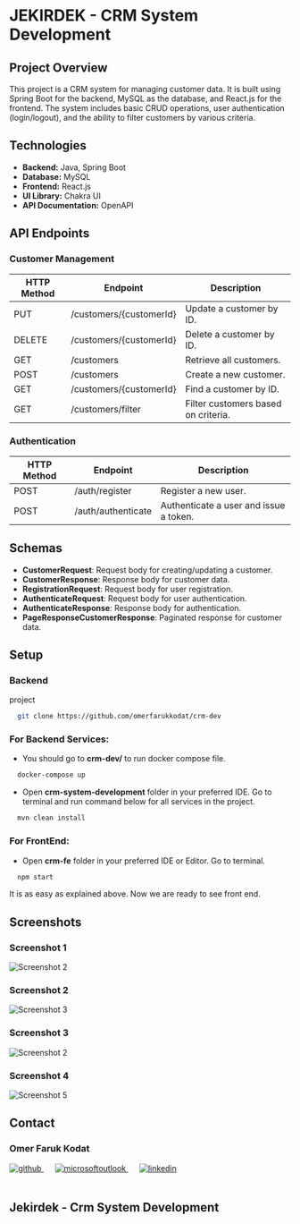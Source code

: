 
# JEKIRDEK - CRM System Development

## Project Overview
This project is a CRM system for managing customer data. It is built using Spring Boot for the backend, MySQL as the database, and React.js for the frontend. The system includes basic CRUD operations, user authentication (login/logout), and the ability to filter customers by various criteria.

## Technologies
- **Backend:** Java, Spring Boot
- **Database:** MySQL
- **Frontend:** React.js
- **UI Library:** Chakra UI
- **API Documentation:** OpenAPI

## API Endpoints

### Customer Management

| HTTP Method | Endpoint                 | Description                    |
|-------------|--------------------------|--------------------------------|
| PUT         | /customers/{customerId}  | Update a customer by ID.       |
| DELETE      | /customers/{customerId}  | Delete a customer by ID.       |
| GET         | /customers               | Retrieve all customers.        |
| POST        | /customers               | Create a new customer.         |
| GET         | /customers/{customerId}  | Find a customer by ID.         |
| GET         | /customers/filter        | Filter customers based on criteria. |

### Authentication

| HTTP Method | Endpoint                 | Description                    |
|-------------|--------------------------|--------------------------------|
| POST        | /auth/register           | Register a new user.           |
| POST        | /auth/authenticate       | Authenticate a user and issue a token. |


## Schemas

- **CustomerRequest**: Request body for creating/updating a customer.
- **CustomerResponse**: Response body for customer data.
- **RegistrationRequest**: Request body for user registration.
- **AuthenticateRequest**: Request body for user authentication.
- **AuthenticateResponse**: Response body for authentication.
- **PageResponseCustomerResponse**: Paginated response for customer data.

## Setup

### Backend
project

```bash
  git clone https://github.com/omerfarukkodat/crm-dev
```

### For Backend Services:
- You should go to **crm-dev/** to run docker compose file.

```bash
  docker-compose up
```


- Open **crm-system-development** folder in your preferred IDE. Go to terminal and run command below for all services in the project.

```bash
  mvn clean install
```


### For FrontEnd:

- Open **crm-fe** folder in your preferred IDE or Editor. Go to terminal.
```bash
  npm start
```

It is as easy as explained above. Now we are ready to see front end.


## Screenshots


### Screenshot 1
![Screenshot 2](https://github.com/omerfarukkodat/aaa/blob/769f0c0304a53dd1fd26e0cfda279c1a96706d1c/Ekran%20Resmi%202024-09-10%20O%CC%88S%207.26.41.png)

### Screenshot 2
![Screenshot 3](https://github.com/omerfarukkodat/aaa/blob/769f0c0304a53dd1fd26e0cfda279c1a96706d1c/Ekran%20Resmi%202024-09-10%20O%CC%88S%207.28.14.png)

### Screenshot 3

![Screenshot 2](https://github.com/omerfarukkodat/aaa/blob/769f0c0304a53dd1fd26e0cfda279c1a96706d1c/Ekran%20Resmi%202024-09-10%20O%CC%88S%207.28.46.png)

### Screenshot 4
![Screenshot 5](https://github.com/omerfarukkodat/aaa/blob/769f0c0304a53dd1fd26e0cfda279c1a96706d1c/Ekran%20Resmi%202024-09-10%20O%CC%88S%207.29.04.png)

## Contact

### Omer Faruk Kodat

<a href="https://github.com/omerfarukkodat" target="_blank">
<img  src=https://img.shields.io/badge/github-%2324292e.svg?&style=for-the-badge&logo=github&logoColor=white alt=github style="margin-bottom: 20px;" />
</a>
<a href = "mailto:farukkodat@gmail.com?subject = Feedback&body = Message">
<img src=https://img.shields.io/badge/send-email-email?&style=for-the-badge&logo=microsoftoutlook&color=CD5C5C alt=microsoftoutlook style="margin-bottom: 20px; margin-left:20px" />
</a>
<a href="https://linkedin.com/in/omerfarukkodat" target="_blank">
<img src=https://img.shields.io/badge/linkedin-%231E77B5.svg?&style=for-the-badge&logo=linkedin&logoColor=white alt=linkedin style="margin-bottom: 20px; margin-left:20px" />
</a>  


<br />

## Jekirdek - Crm System Development
  



